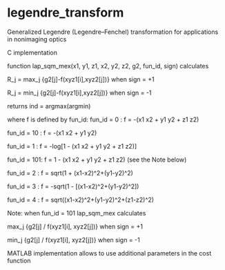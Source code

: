 # legendre_transform
Generalized Legendre (Legendre–Fenchel) transformation for applications in nonimaging optics

C implementation

function lap_sqm_mex(x1, y1, z1, x2, y2, z2, g2, fun_id, sign) calculates

R_j = max_j {g2[j]-f(xyz1[i],xyz2[j])}    when sign = +1

R_j = min_j {g2[j]-f(xyz1[i],xyz2[j])}    when sign = -1

returns ind = argmax(argmin)

where f is defined by fun_id:
fun_id = 0  :	f = -(x1 x2 + y1 y2 + z1 z2)

fun_id = 10 :  	f = -(x1 x2 + y1 y2)

fun_id = 1  :  	f = -log[1 - (x1 x2 + y1 y2 + z1 z2)]

fun_id = 101:  	f =  1 - (x1 x2 + y1 y2 + z1 z2)   (see the Note below)

fun_id = 2	:	f =  sqrt(1 + (x1-x2)^2+(y1-y2)^2)

fun_id = 3	:	f =  -sqrt(1 - [(x1-x2)^2+(y1-y2)^2])

fun_id = 4	:	f =  sqrt((x1-x2)^2+(y1-y2)^2+(z1-z2)^2)

Note: when fun_id = 101 lap_sqm_mex calculates

max_j {g2[j] / f(xyz1[i], xyz2[j])}    when sign = +1

min_j {g2[j] / f(xyz1[i], xyz2[j])}    when sign = -1

MATLAB implementation allows to use additional parameters in the cost function
